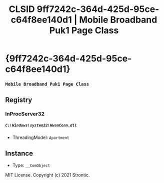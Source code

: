 ﻿---
title: "CLSID 9ff7242c-364d-425d-95ce-c64f8ee140d1 | Mobile Broadband Puk1 Page Class"
excerpt: What is COM-Object CLSID 9ff7242c-364d-425d-95ce-c64f8ee140d1?
---

# {9ff7242c-364d-425d-95ce-c64f8ee140d1}

### `Mobile Broadband Puk1 Page Class`

## Registry


### InProcServer32

##### `C:\Windows\system32\WwanConn.dll`
* ThreadingModel: `Apartment`

## Instance

* Type: `__ComObject`

MIT License. Copyright (c) 2021 Strontic.


